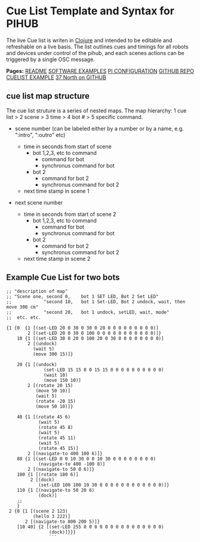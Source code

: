 # Cue List Template and Syntax for PIHUB

The live Cue list is writen in [Clojure](https://clojure.net) and intended to be editable and refreshable on a live basis. The list outlines cues and timings for all robots and devices under control of the pihub, and each scenes actions can be triggered by a single OSC message.

**Pages:**
[README](README.md)
[SOFTWARE EXAMPLES](docs/Examples.md)
[PI CONFIGURATION](docs/Pi_CONFIGURATION.md)
[GITHUB REPO](https://github.com/thirtysevennorth/OSC_PIBOT)
[CUELIST EXAMPLE](docs/CueListExample.md)
[37 North on GITHUB](https://github.com/thirtysevennorth)


## cue list map structure
The cue list struture is a series of nested maps. The map hierarchy: 1 cue list > 2 scene > 3 time > 4 bot # > 5 specific command.

* scene number (can be labeled either by a number or by a name, e.g. ":intro", ":outro" etc)
	* time in seconds from start of scene
		* bot 1,2,3, etc to command
			* command for bot
			* synchronus command for bot
		* bot 2 
			* command for bot 2
			* synchronus command for bot 2 
	* next time stamp in scene 1

* next scene number
	* time in seconds from start of scene 2
		* bot 1,2,3, etc to command
			* command for bot
			* synchronus command for bot
		* bot 2 
			* command for bot 2
			* synchronus command for bot 2 
	* next time stamp in scene 2

## Example Cue List for two bots
```
;; "description of map"
;; "Scene one, second 0, 	bot 1 SET LED, Bot 2 Set LED"
;; 			  "second 10, 	bot 1 Set-LED, Bot 2 undock, wait, then move 300 cm"
;; 			  "second 20,   bot 1 undock, setLED, wait, mode"
;; 	etc. etc.

{1 {0  {1 [(set-LED 20 0 30 0 30 0 20 0 0 0 0 0 0 0 0 0)]
	    2 [(set-LED 20 0 30 0 100 0 0 0 0 0 0 0 0 0 0 0)]}
    10 {1 [(set-LED 30 0 20 0 100 20 0 30 0 0 0 0 0 0 0 0)]
        2 [(undock)
          (wait 5)
          (move 300 15)]}

    20 {1 [(undock)
    	      (set-LED 15 15 0 0 15 15 0 0 0 0 0 0 0 0 0 0)
    	      (wait 10)
    	      (move 150 10)]
        2 [(rotate 20 15)
           (move 50 10)]
           (wait 5)
           (rotate -20 15)
           (move 50 10)]}

    40 {1 [(rotate 45 6)
    		(wait 5)
    		(rotate 45 8)
    		(wait 5)
    		(rotate 45 11)
    		(wait 5)
    		(rotate 45 15)]	
        2 [(navigate-to 400 100 6)]}
    80 {1 [(set-LED 0 0 10 30 0 0 10 30 0 0 0 0 0 0 0 0)
   			(navigate-to 400 -100 8)]
        2 [(navigate-to 50 0 6)]}
    100 {1 [(rotate 180 6)]
         2 [(dock)
            (set-LED 100 100 10 30 0 0 0 0 0 0 0 0 0 0 0 0)]}
    110 {1 [(navigate-to 50 20 6)
    	    (dock)]
    ;;
    }
 2 {0 {1 [(scene 2 123)
          (hello 3 222)]
       2 [(navigate-to 800 200 5)]}
    [10 40] {2 [(set-LED 255 0 0 0 0 0 0 0 0 0 0 0 0 0 0 0)
                (dock)]}}}
                ```

